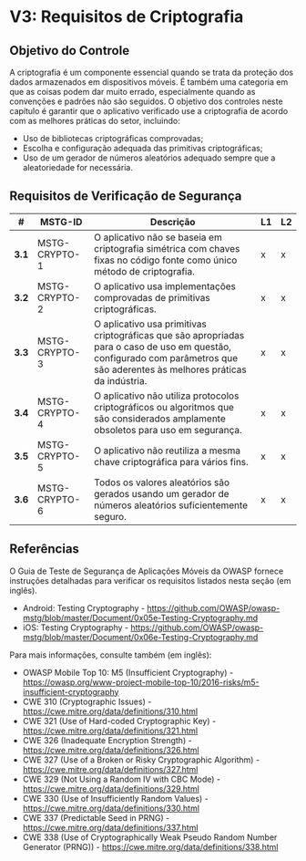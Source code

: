 # V3: Requisitos de Criptografia

## Objetivo do Controle

A criptografia é um componente essencial quando se trata da proteção dos dados armazenados em dispositivos móveis. É também uma categoria em que as coisas podem dar muito errado, especialmente quando as convenções e padrões não são seguidos. O objetivo dos controles neste capítulo é garantir que o aplicativo verificado use a criptografia de acordo com as melhores práticas do setor, incluindo:

- Uso de bibliotecas criptográficas comprovadas;
- Escolha e configuração adequada das primitivas criptográficas;
- Uso de um gerador de números aleatórios adequado sempre que a aleatoriedade for necessária.

## Requisitos de Verificação de Segurança

| # | MSTG-ID | Descrição | L1 | L2 |
| -- | ---------- | ---------------------- | - | - |
| **3.1** | MSTG-CRYPTO-1 | O aplicativo não se baseia em criptografia simétrica com chaves fixas no código fonte como único método de criptografia. | x | x |
| **3.2** | MSTG-CRYPTO-2 | O aplicativo usa implementações comprovadas de primitivas criptográficas. | x | x |
| **3.3** | MSTG-CRYPTO-3 | O aplicativo usa primitivas criptográficas que são apropriadas para o caso de uso em questão, configurado com parâmetros que são aderentes às melhores práticas da indústria. | x | x |
| **3.4** | MSTG-CRYPTO-4 | O aplicativo não utiliza protocolos criptográficos ou algoritmos que são considerados amplamente obsoletos para uso em segurança. | x | x |
| **3.5** | MSTG-CRYPTO-5 | O aplicativo não reutiliza a mesma chave criptográfica para vários fins. | x | x |
| **3.6** | MSTG-CRYPTO-6 | Todos os valores aleatórios são gerados usando um gerador de números aleatórios suficientemente seguro. | x | x |

## Referências

O Guia de Teste de Segurança de Aplicações Móveis da OWASP fornece instruções detalhadas para verificar os requisitos listados nesta seção (em inglês).

- Android: Testing Cryptography - <https://github.com/OWASP/owasp-mstg/blob/master/Document/0x05e-Testing-Cryptography.md>
- iOS: Testing Cryptography - <https://github.com/OWASP/owasp-mstg/blob/master/Document/0x06e-Testing-Cryptography.md>

Para mais informações, consulte também (em inglês):

- OWASP Mobile Top 10: M5 (Insufficient Cryptography) - <https://owasp.org/www-project-mobile-top-10/2016-risks/m5-insufficient-cryptography>
- CWE 310 (Cryptographic Issues) - <https://cwe.mitre.org/data/definitions/310.html>
- CWE 321 (Use of Hard-coded Cryptographic Key) - <https://cwe.mitre.org/data/definitions/321.html>
- CWE 326 (Inadequate Encryption Strength) - <https://cwe.mitre.org/data/definitions/326.html>
- CWE 327 (Use of a Broken or Risky Cryptographic Algorithm) - <https://cwe.mitre.org/data/definitions/327.html>
- CWE 329 (Not Using a Random IV with CBC Mode) - <https://cwe.mitre.org/data/definitions/329.html>
- CWE 330 (Use of Insufficiently Random Values) - <https://cwe.mitre.org/data/definitions/330.html>
- CWE 337 (Predictable Seed in PRNG) - <https://cwe.mitre.org/data/definitions/337.html>
- CWE 338 (Use of Cryptographically Weak Pseudo Random Number Generator (PRNG)) - <https://cwe.mitre.org/data/definitions/338.html>
